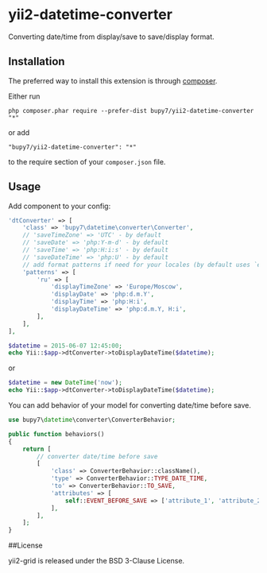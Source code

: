 yii2-datetime-converter
====================

Converting date/time from display/save to save/display format.

Installation
------------

The preferred way to install this extension is through [composer](http://getcomposer.org/download/).

Either run

```
php composer.phar require --prefer-dist bupy7/yii2-datetime-converter "*"
```

or add

```
"bupy7/yii2-datetime-converter": "*"
```

to the require section of your `composer.json` file.


Usage
-----

Add component to your config: 
 
```php
'dtConverter' => [
    'class' => 'bupy7\datetime\converter\Converter',
    // 'saveTimeZone' => 'UTC' - by default
    // 'saveDate' => 'php:Y-m-d' - by default
    // 'saveTime' => 'php:H:i:s' - by default
    // 'saveDateTime' => 'php:U' - by default
    // add format patterns if need for your locales (by default uses `en`)
    'patterns' => [
        'ru' => [
            'displayTimeZone' => 'Europe/Moscow',
            'displayDate' => 'php:d.m.Y',
            'displayTime' => 'php:H:i',
            'displayDateTime' => 'php:d.m.Y, H:i',
        ],
    ],
],
```

```php
$datetime = 2015-06-07 12:45:00;
echo Yii::$app->dtConverter->toDisplayDateTime($datetime);
```
or 
```php
$datetime = new DateTime('now');
echo Yii::$app->dtConverter->toDisplayDateTime($datetime);
```

You can add behavior of your model for converting date/time before save.

```php
use bupy7\datetime\converter\ConverterBehavior;

public function behaviors()
{
    return [
        // converter date/time before save
        [
            'class' => ConverterBehavior::className(),
            'type' => ConverterBehavior::TYPE_DATE_TIME,
            'to' => ConverterBehavior::TO_SAVE,
            'attributes' => [
                self::EVENT_BEFORE_SAVE => ['attribute_1', 'attribute_2'],
            ],
        ],
    ];
}
```

##License

yii2-grid is released under the BSD 3-Clause License.
